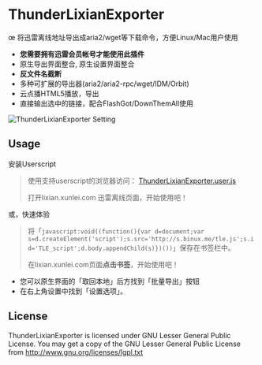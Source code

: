 ThunderLixianExporter
=====================
œ
将迅雷离线地址导出成aria2/wget等下载命令，方便Linux/Mac用户使用

* **您需要拥有迅雷会员帐号才能使用此插件**
* 原生导出界面整合, 原生设置界面整合
* **反文件名截断**
* 多种可扩展的导出器(aria2/aria2-rpc/wget/IDM/Orbit)
* 云点播HTML5播放，导出
* 直接输出选中的链接，配合FlashGot/DownThemAll使用

![ThunderLixianExporter Setting](http://s.binux.me/TLE/master/ThunderLixianExporter.png)

Usage
-----

安装Userscript

> 使用支持userscript的浏览器访问： [ThunderLixianExporter.user.js](http://s.binux.me/TLE/master/ThunderLixianExporter.user.js)
> 
> 打开lixian.xunlei.com 迅雷离线页面，开始使用吧！<br />

或，快速体验

> 将「`javascript:void((function(){var d=document;var s=d.createElement('script');s.src='http://s.binux.me/tle.js';s.id='TLE_script';d.body.appendChild(s)})())`」保存在书签栏中。
> 
> 在lixian.xunlei.com页面**点击书签**，开始使用吧！<br />


* 您可以原生界面的「取回本地」后方找到「批量导出」按钮
* 在右上角设置中找到「设置选项」。

License
-------
ThunderLixianExporter is licensed under GNU Lesser General Public License.
You may get a copy of the GNU Lesser General Public License from http://www.gnu.org/licenses/lgpl.txt
